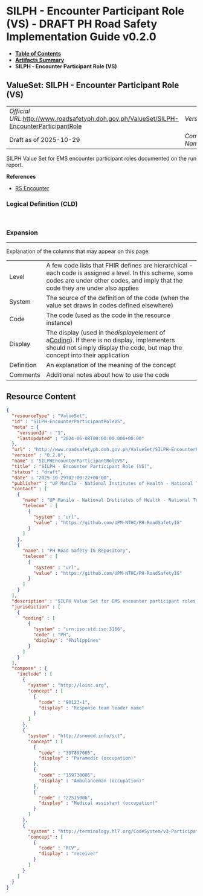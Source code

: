 # SILPH - Encounter Participant Role (VS) - DRAFT PH Road Safety Implementation Guide v0.2.0

* [**Table of Contents**](toc.md)
* [**Artifacts Summary**](artifacts.md)
* **SILPH - Encounter Participant Role (VS)**

## ValueSet: SILPH - Encounter Participant Role (VS) 

| | |
| :--- | :--- |
| *Official URL*:http://www.roadsafetyph.doh.gov.ph/ValueSet/SILPH-EncounterParticipantRole | *Version*:0.2.0 |
| Draft as of 2025-10-29 | *Computable Name*:SILPHEncounterParticipantRoleVS |

 
SILPH Value Set for EMS encounter participant roles documented on the run report. 

 **References** 

* [RS Encounter](StructureDefinition-rs-encounter.md)

### Logical Definition (CLD)

 

### Expansion

-------

 Explanation of the columns that may appear on this page: 

| | |
| :--- | :--- |
| Level | A few code lists that FHIR defines are hierarchical - each code is assigned a level. In this scheme, some codes are under other codes, and imply that the code they are under also applies |
| System | The source of the definition of the code (when the value set draws in codes defined elsewhere) |
| Code | The code (used as the code in the resource instance) |
| Display | The display (used in the*display*element of a[Coding](http://hl7.org/fhir/R4/datatypes.html#Coding)). If there is no display, implementers should not simply display the code, but map the concept into their application |
| Definition | An explanation of the meaning of the concept |
| Comments | Additional notes about how to use the code |



## Resource Content

```json
{
  "resourceType" : "ValueSet",
  "id" : "SILPH-EncounterParticipantRoleVS",
  "meta" : {
    "versionId" : "1",
    "lastUpdated" : "2024-06-08T00:00:00.000+00:00"
  },
  "url" : "http://www.roadsafetyph.doh.gov.ph/ValueSet/SILPH-EncounterParticipantRole",
  "version" : "0.2.0",
  "name" : "SILPHEncounterParticipantRoleVS",
  "title" : "SILPH - Encounter Participant Role (VS)",
  "status" : "draft",
  "date" : "2025-10-29T02:00:22+00:00",
  "publisher" : "UP Manila - National Institutes of Health - National Telehealth Center",
  "contact" : [
    {
      "name" : "UP Manila - National Institutes of Health - National Telehealth Center",
      "telecom" : [
        {
          "system" : "url",
          "value" : "https://github.com/UPM-NTHC/PH-RoadSafetyIG"
        }
      ]
    },
    {
      "name" : "PH Road Safety IG Repository",
      "telecom" : [
        {
          "system" : "url",
          "value" : "https://github.com/UPM-NTHC/PH-RoadSafetyIG"
        }
      ]
    }
  ],
  "description" : "SILPH Value Set for EMS encounter participant roles documented on the run report.",
  "jurisdiction" : [
    {
      "coding" : [
        {
          "system" : "urn:iso:std:iso:3166",
          "code" : "PH",
          "display" : "Philippines"
        }
      ]
    }
  ],
  "compose" : {
    "include" : [
      {
        "system" : "http://loinc.org",
        "concept" : [
          {
            "code" : "90123-1",
            "display" : "Response team leader name"
          }
        ]
      },
      {
        "system" : "http://snomed.info/sct",
        "concept" : [
          {
            "code" : "397897005",
            "display" : "Paramedic (occupation)"
          },
          {
            "code" : "159738005",
            "display" : "Ambulanceman (occupation)"
          },
          {
            "code" : "22515006",
            "display" : "Medical assistant (occupation)"
          }
        ]
      },
      {
        "system" : "http://terminology.hl7.org/CodeSystem/v3-ParticipationType",
        "concept" : [
          {
            "code" : "RCV",
            "display" : "receiver"
          }
        ]
      }
    ]
  }
}

```
